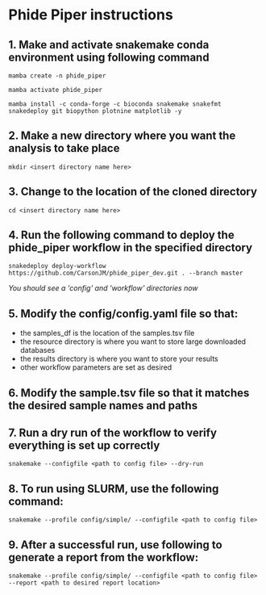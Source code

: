 # Phide Piper instructions

## 1. Make and activate snakemake conda environment using following command

`mamba create -n phide_piper`

`mamba activate phide_piper`

`mamba install -c conda-forge -c bioconda snakemake snakefmt snakedeploy git biopython plotnine matplotlib -y`

## 2. Make a new directory where you want the analysis to take place

`mkdir <insert directory name here>`

## 3. Change to the location of the cloned directory

`cd <insert directory name here>`

## 4. Run the following command to deploy the phide_piper workflow in the specified directory

`snakedeploy deploy-workflow https://github.com/CarsonJM/phide_piper_dev.git . --branch master`

*You should see a 'config' and 'workflow' directories now*

## 5. Modify the config/config.yaml file so that:

- the samples_df is the location of the samples.tsv file
- the resource directory is where you want to store large downloaded databases
- the results directory is where you want to store your results
- other workflow parameters are set as desired

## 6. Modify the sample.tsv file so that it matches the desired sample names and paths

## 7. Run a dry run of the workflow to verify everything is set up correctly

`snakemake --configfile <path to config file> --dry-run`

## 8. To run using SLURM, use the following command:

`snakemake --profile config/simple/ --configfile <path to config file>`

## 9. After a successful run, use following to generate a report from the workflow:

`snakemake --profile config/simple/ --configfile <path to config file> --report <path to desired report location>`
